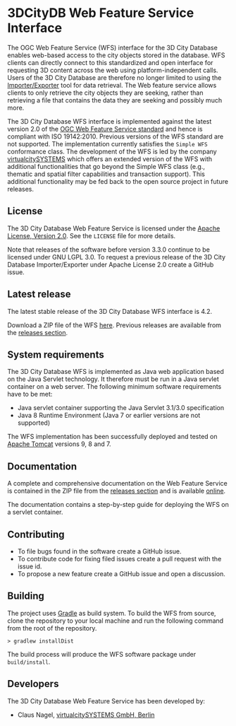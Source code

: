 3DCityDB Web Feature Service Interface
======================================
The OGC Web Feature Service (WFS) interface for the 3D City Database enables web-based access to the city objects stored
in the database. WFS clients can directly connect to this standardized and open interface for requesting 3D content
across the web using platform-independent calls. Users of the 3D City Database are therefore no longer limited to using
the [Importer/Exporter](https://github.com/3dcitydb/importer-exporter) tool for data retrieval. The Web feature service
allows clients to only retrieve the city objects they are seeking, rather than retrieving a file that contains the data
they are seeking and possibly much more.

The 3D City Database WFS interface is implemented against the latest version 2.0 of the [OGC Web Feature Service standard](http://www.opengeospatial.org/standards/wfs)
and hence is compliant with ISO 19142:2010. Previous versions of the WFS standard are not supported. The implementation
currently satisfies the `Simple WFS` conformance class. The development of the WFS is led by the company [virtualcitySYSTEMS](http://www.virtualcitysystems.de/)
which offers an extended version of the WFS with additional functionalities that go beyond the Simple WFS class
(e.g., thematic and spatial filter capabilities and transaction support). This additional functionality may be fed back
to the open source project in future releases.

License
-------
The 3D City Database Web Feature Service is licensed under the [Apache License, Version 2.0](http://www.apache.org/licenses/LICENSE-2.0).
See the `LICENSE` file for more details.

Note that releases of the software before version 3.3.0 continue to be licensed under GNU LGPL 3.0. To request a
previous release of the 3D City Database Importer/Exporter under Apache License 2.0 create a GitHub issue.

Latest release
--------------
The latest stable release of the 3D City Database WFS interface is 4.2.

Download a ZIP file of the WFS [here](https://github.com/3dcitydb/web-feature-service/releases/download/v4.2.0/3DCityDB-Web-Feature-Service-4.2.0.zip).
Previous releases are available from the [releases section](https://github.com/3dcitydb/web-feature-service/releases).

System requirements
-------------------

The 3D City Database WFS is implemented as Java web application based on the Java Servlet technology. It therefore must
be run in a Java servlet container on a web server. The following minimum software requirements have to be met:

* Java servlet container supporting the Java Servlet 3.1/3.0 specification
* Java 8 Runtime Environment (Java 7 or earlier versions are not supported)  

The WFS implementation has been successfully deployed and tested on [Apache Tomcat](http://tomcat.apache.org/)
versions 9, 8 and 7.

Documentation
-------------
A complete and comprehensive documentation on the Web Feature Service is contained in the ZIP file from the
[releases section](https://github.com/3dcitydb/web-feature-service/releases) and is available [online](https://3dcitydb-docs.readthedocs.io/en/latest/).

The documentation contains a step-by-step guide for deploying the WFS on a servlet container.

Contributing
------------
* To file bugs found in the software create a GitHub issue.
* To contribute code for fixing filed issues create a pull request with the issue id.
* To propose a new feature create a GitHub issue and open a discussion.

Building
--------
The project uses [Gradle](https://gradle.org/) as build system. To build the WFS from source, clone the repository to
your local machine and run the following command from the root of the repository.

    > gradlew installDist
    
The build process will produce the WFS software package under `build/install`.

Developers
----------

The 3D City Database Web Feature Service has been developed by: 

* Claus Nagel, [virtualcitySYSTEMS GmbH, Berlin](http://www.virtualcitysystems.de/)